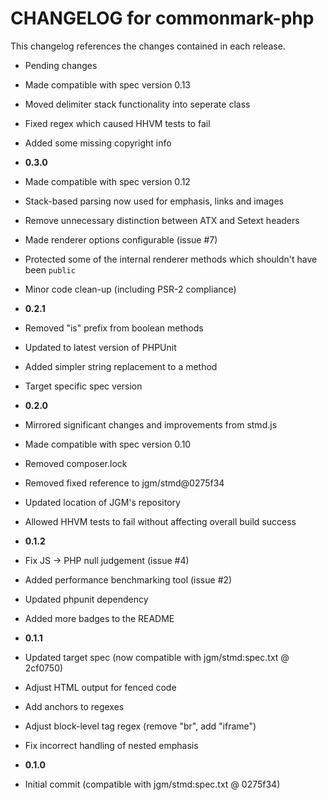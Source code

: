CHANGELOG for commonmark-php
============================

This changelog references the changes contained in each release.

* Pending changes

 * Made compatible with spec version 0.13
 * Moved delimiter stack functionality into seperate class
 * Fixed regex which caused HHVM tests to fail
 * Added some missing copyright info

* **0.3.0**

 * Made compatible with spec version 0.12
 * Stack-based parsing now used for emphasis, links and images
 * Remove unnecessary distinction between ATX and Setext headers
 * Made renderer options configurable (issue #7)
 * Protected some of the internal renderer methods which shouldn't have been `public`
 * Minor code clean-up (including PSR-2 compliance)

* **0.2.1**

 * Removed "is" prefix from boolean methods
 * Updated to latest version of PHPUnit
 * Added simpler string replacement to a method
 * Target specific spec version

* **0.2.0**

 * Mirrored significant changes and improvements from stmd.js
 * Made compatible with spec version 0.10
 * Removed composer.lock
 * Removed fixed reference to jgm/stmd@0275f34
 * Updated location of JGM's repository
 * Allowed HHVM tests to fail without affecting overall build success

* **0.1.2**

 * Fix JS -> PHP null judgement (issue #4)
 * Added performance benchmarking tool (issue #2)
 * Updated phpunit dependency
 * Added more badges to the README

* **0.1.1**

 * Updated target spec (now compatible with jgm/stmd:spec.txt @ 2cf0750)
 * Adjust HTML output for fenced code
 * Add anchors to regexes
 * Adjust block-level tag regex (remove "br", add "iframe")
 * Fix incorrect handling of nested emphasis

* **0.1.0**

 * Initial commit (compatible with jgm/stmd:spec.txt @ 0275f34)

